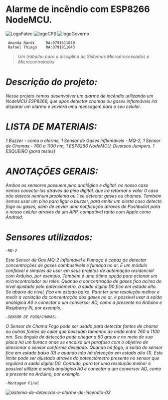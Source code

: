 # Alarme de incêndio com ESP8266 NodeMCU.

![LogoFatec](http://fatecsantoandre.edu.br/images/logo.png)
![logoCPS](http://fatecsantoandre.edu.br/images/logo_centro.png)
![logoGoverno](http://fatecsantoandre.edu.br/images/logo_sp.png)
 
     Amanda Nardi     RA:0791611040
     Rafael Thiago    RA:0791811043
> <em> Um trabalho para a disciplina de Sistemas Microprocessados e Microcontrolados

   # Descrição do projeto:
Nesse projeto iremos desenvolver um alarme de incêndio utilizando um NodeMCU ESP8266, que após detectar chamas
ou gases inflamáveis irá disparar um alarma e enviará uma mensagem para o seu celular.

   # LISTA DE MATERIAIS:
1 Buzzer - como o alarme,
1 Sensor de Gases inflamáveis - MQ-2, 
1 Sensor de Chamas - 760 a 1100 nm, 
1 ESP8266 NodeMCU, Diversos Jumpers.
1 ESQUEIRO (para testes)

   # ANOTAÇÕES GERAIS:
Ambos os sensores possuem pino analógico e digital, no nosso caso iremos conecta-los através do pino digital,
que ira retornar o valor 0 caso não detecte nenhum problema ou 1 se detectar gases ou chamas. 
Também iremos usar um pino para ligar o buzzer, para emitir um alerta caso detecte fogo ou gases, 
além de enviar uma notificação através do Pushbullet para o nosso celular através de um APP,
compatível tanto com Apple como Android.

   # Sensores utilizados:
    -MQ-2
   Este Sensor de Gas MQ-2 Inflamável e Fumaça é capaz de detectar concentrações de gases combustíveis e fumaça no ar. 
   É um módulo confiável e simples de usar em seus projetos de automação residencial com Arduino, por exemplo.
Também é uma ótima opção para acionar um microcontrolador ou relés.
Quando a concentração de gases fica acima do nível ajustado pelo potenciômetro, a saída digital D0 fica em estado alto.
Se abaixo do nível, fica em estado baixo.
   Para ter uma resolução melhor e medir a variação da concentração dos gases no ar, 
é possível usar a saída analógica A0 e conectar a um conversor AD, como a presente no Arduino e Raspberry Pi, por exemplo.

    -SENSOR DE FOGO/CHAMAS:
   O Sensor de Chama Fogo  pode ser usado para detectar fontes de chama ou outras fontes de calor 
que possuam tamanho de onda entre 760 a 1100 nm.
Seu ângulo de detecção pode chegar a 60 graus e no meio de sua placa há um buraco onde se encaixa um parafuso
com o objetivo de direcionar o sensor conforme desejado.
   Quando há fogo, a saída do sensor fica em estado baixo (0) e quando não há detecção em estado alto (1).
Este limite pode ser ajustado através do potenciômetro presente no sensor que regulará a saída digital D0. 
Contudo, para ter uma resolução melhor é possível utilizar a saída analógica A0 e conectar a um conversor AD, 
como a presente no Arduino, por exemplo.

    -Montagem Final
![sistema-de-deteccao-e-alarme-de-incendio-03](https://uploads.filipeflop.com/2016/11/Alarme-de-inc%C3%AAndio-com-ESP8266-NodeMCU.png)
